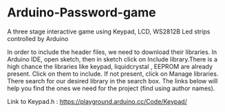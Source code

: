 # Arduino-Password-game
A three stage interactive game using Keypad, LCD, WS2812B Led strips controlled by Arduino

In order to include the header files, we need to download their libraries. In Arduino IDE, open sketch, then in sketch click on Include library.There is a high chance the libraries like keypad, liquidcrystal , EEPROM are already present. Click on them to include. If not present, click on Manage libraries. There search for our desired library in the search box. The links below will help you find the ones we need for the project (find using author names).

Link to Keypad.h : https://playground.arduino.cc/Code/Keypad/
